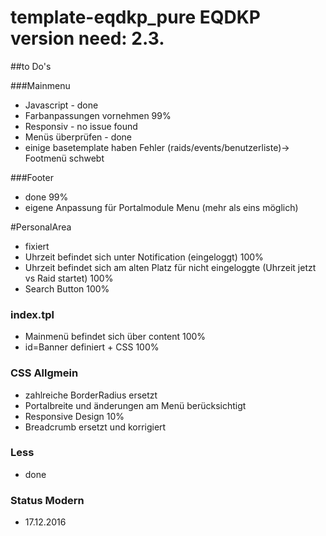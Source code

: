 # template-eqdkp_pure   EQDKP version need: 2.3.

##to Do's

###Mainmenu
- Javascript - done
- Farbanpassungen vornehmen 99%
- Responsiv - no issue found
- Menüs überprüfen - done
- einige basetemplate haben Fehler (raids/events/benutzerliste)-> Footmenü schwebt

###Footer
- done 99%
- eigene Anpassung für Portalmodule Menu (mehr als eins möglich)

#PersonalArea
- fixiert
- Uhrzeit befindet sich unter Notification (eingeloggt) 100%
- Uhrzeit befindet sich am alten Platz für nicht eingeloggte (Uhrzeit jetzt vs Raid startet) 100%
- Search Button 100% 

### index.tpl
- Mainmenü befindet sich über content 100%
- id=Banner definiert + CSS 100%


### CSS Allgmein
 - zahlreiche BorderRadius ersetzt
 - Portalbreite und änderungen am Menü berücksichtigt
 - Responsive Design 10%
 - Breadcrumb ersetzt und korrigiert
 
 ### Less
- done

 ### Status Modern
- 17.12.2016